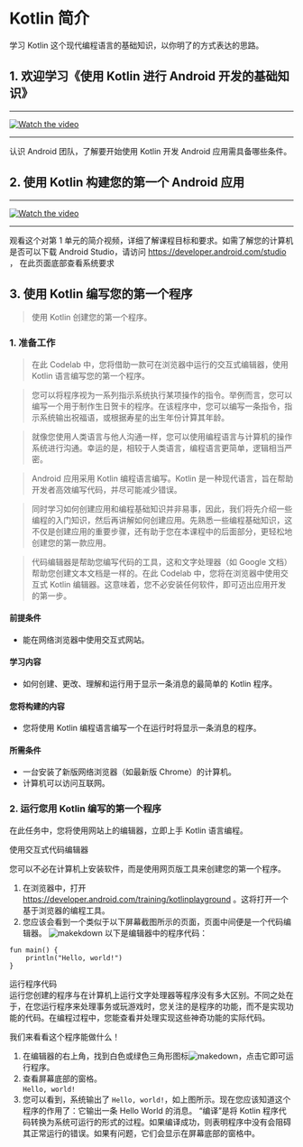 # **Kotlin 简介**
学习 Kotlin 这个现代编程语言的基础知识，以你明了的方式表达的思路。

##  1. 欢迎学习《使用 Kotlin 进行 Android 开发的基础知识》 
********
[![Watch the video](https://img.youtube.com/vi/OpQ3VzzgE0g/maxresdefault.jpg)](https://youtu.be/OpQ3VzzgE0g)


<!--https://redirector.gvt1.com/edgedl/cn-devsite/OpQ3VzzgE0g.mp4-->

********
认识 Android 团队，了解要开始使用 Kotlin 开发 Android 应用需具备哪些条件。
## 2. 使用 Kotlin 构建您的第一个 Android 应用
***
<!--iframe frameborder=0 src="//redirector.gvt1.com/edgedl/cn-devsite/7VG8b7FtTo0.mp4">
</iframe-->
[![Watch the video](https://img.youtube.com/vi/7VG8b7FtTo0/maxresdefault.jpg)](https://youtu.be/7VG8b7FtTo0)

***
观看这个对第 1 单元的简介视频，详细了解课程目标和要求。如需了解您的计算机是否可以下载 Android Studio，请访问 https://developer.android.com/studio ， 在此页面底部查看系统要求

## 3. 使用 Kotlin 编写您的第一个程序
> 使用 Kotlin 创建您的第一个程序。

### 1. 准备工作
   > 在此 Codelab 中，您将借助一款可在浏览器中运行的交互式编辑器，使用 Kotlin 语言编写您的第一个程序。

   > 您可以将程序视为一系列指示系统执行某项操作的指令。举例而言，您可以编写一个用于制作生日贺卡的程序。在该程序中，您可以编写一条指令，指示系统输出祝福语，或根据寿星的出生年份计算其年龄。

   > 就像您使用人类语言与他人沟通一样，您可以使用编程语言与计算机的操作系统进行沟通。幸运的是，相较于人类语言，编程语言更简单，逻辑相当严密。

   > Android 应用采用 Kotlin 编程语言编写。Kotlin 是一种现代语言，旨在帮助开发者高效编写代码，并尽可能减少错误。

   > 同时学习如何创建应用和编程基础知识并非易事，因此，我们将先介绍一些编程的入门知识，然后再讲解如何创建应用。先熟悉一些编程基础知识，这不仅是创建应用的重要步骤，还有助于您在本课程中的后面部分，更轻松地创建您的第一款应用。

   > 代码编辑器是帮助您编写代码的工具，这和文字处理器（如 Google 文档）帮助您创建文本文档是一样的。在此 Codelab 中，您将在浏览器中使用交互式 Kotlin 编辑器。这意味着，您不必安装任何软件，即可迈出应用开发的第一步。

#### 前提条件
- 能在网络浏览器中使用交互式网站。
#### 学习内容
- 如何创建、更改、理解和运行用于显示一条消息的最简单的 Kotlin 程序。
#### 您将构建的内容
- 您将使用 Kotlin 编程语言编写一个在运行时将显示一条消息的程序。
#### 所需条件
- 一台安装了新版网络浏览器（如最新版 Chrome）的计算机。
- 计算机可以访问互联网。

### 2. 运行您用 Kotlin 编写的第一个程序
在此任务中，您将使用网站上的编辑器，立即上手 Kotlin 语言编程。

使用交互式代码编辑器

您可以不必在计算机上安装软件，而是使用网页版工具来创建您的第一个程序。

1. 在浏览器中，打开 https://developer.android.com/training/kotlinplayground 。这将打开一个基于浏览器的编程工具。
2. 您应该会看到一个类似于以下屏幕截图所示的页面，页面中间便是一个代码编辑器。
![makekdown](https://developer.android.google.cn/codelabs/basic-android-kotlin-training-first-kotlin-program/img/c76b631b5d7b5546.png)
以下是编辑器中的程序代码：
```
fun main() {
    println("Hello, world!")
}
```
运行程序代码  
运行您创建的程序与在计算机上运行文字处理器等程序没有多大区别。不同之处在于，在您运行程序来处理事务或玩游戏时，您关注的是程序的功能，而不是实现功能的代码。在编程过程中，您能查看并处理实现这些神奇功能的实际代码。

我们来看看这个程序能做什么！
1. 在编辑器的右上角，找到白色或绿色三角形图标![makedown](https://developer.android.google.cn/codelabs/basic-android-kotlin-training-first-kotlin-program/img/3384088a105a0da9.png)，点击它即可运行程序。
2. 查看屏幕底部的窗格。  
` Hello, world! `
3. 您可以看到，系统输出了 `Hello, world!`，如上图所示。现在您应该知道这个程序的作用了：它输出一条 Hello World 的消息。
“编译”是将 Kotlin 程序代码转换为系统可运行的形式的过程。如果编译成功，则表明程序中没有会阻碍其正常运行的错误。如果有问题，它们会显示在屏幕底部的窗格中。